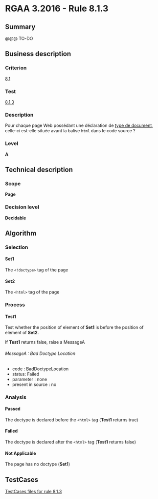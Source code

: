 # RGAA 3.2016 - Rule 8.1.3

## Summary
@@@ TO-DO

## Business description

### Criterion
[8.1](http://references.modernisation.gouv.fr/rgaa-accessibilite/2016/criteres.html#crit-8-1)

### Test
[8.1.3](http://references.modernisation.gouv.fr/rgaa-accessibilite/2016/criteres.html#test-8-1-3)

### Description
<div lang="fr">Pour chaque page Web poss&#xE9;dant une d&#xE9;claration de <a href="http://references.modernisation.gouv.fr/rgaa-accessibilite/glossaire.html#type-de-document">type de document</a>, celle-ci est-elle situ&#xE9;e avant la balise <code lang="en">html</code> dans le code source&nbsp;?</div>

### Level
**A**

## Technical description

### Scope
**Page**

### Decision level
**Decidable**

## Algorithm

### Selection

#### Set1

The `<!doctype>` tag of the page

#### Set2

The `<html>` tag of the page

### Process

#### Test1 

Test whether the position of element of **Set1** is before the position of element of **Set2**. 

If **Test1** returns false, raise a MessageA

###### MessageA : Bad Doctype Location

-   code : BadDoctypeLocation
-   status: Failed
-   parameter : none
-   present in source : no

### Analysis

#### Passed

The doctype is declared before the `<html>` tag (**Test1** returns true)

#### Failed

The doctype is declared after the `<html>` tag (**Test1** returns false)

#### Not Applicable

The page has no doctype (**Set1**)



##  TestCases

[TestCases files for rule 8.1.3](https://github.com/Asqatasun/Asqatasun/tree/develop/rules/rules-rgaa3.2016/src/test/resources/testcases/rgaa32016/Rgaa32016Rule080103/)


